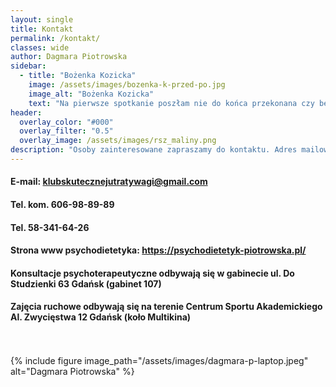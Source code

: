```yaml
---
layout: single
title: Kontakt
permalink: /kontakt/
classes: wide
author: Dagmara Piotrowska
sidebar:
  - title: "Bożenka Kozicka"
    image: /assets/images/bozenka-k-przed-po.jpg
    image_alt: "Bożenka Kozicka"
    text: "Na pierwsze spotkanie poszłam nie do końca przekonana czy będę chciała to kontynuować, z natury jestem nieśmiała. Powiedziałam sobie: pójdę i zobaczę bo wcześniejsze próby samodzielnego stosowania i dobierania diet + trener osobisty nie przyniosły oczekiwanych efektów. Było mnie po prostu ze 20 kg za dużo. Atmosfera w Klubie mnie zaskoczyła, wszyscy byli bardzo życzliwi, pomocni, a trenerki fantastyczne, zwłaszcza Anetka. Szefowa Dagmara - trochę dietetyk, trochę psycholog... nie tylko przygotowuje dietę, sprawdza wyniki i motywuje... ona także sprawia, że chce się żyć, wspiera nie tylko odchudzanie i umacnianie kondycji fizycznej... ona niejednokrotnie leczy nasze dusze i sprawia, że stajemy się lepszymi ludźmi. Zostałam z nimi na dłużej, mam nadzieję, że na bardzo długo, gdyż nic tak mi nie poprawia humoru jak wspólne z nimi ćwiczenia, marsze czy zabawy. Tu każdy znajdzie coś dla siebie i po kilku spotkaniach, jak my wszyscy, zapragnie być częścią tej społeczności. Polecam bez cienia wahania!"
header:
  overlay_color: "#000"
  overlay_filter: "0.5"
  overlay_image: /assets/images/rsz_maliny.png
description: "Osoby zainteresowane zapraszamy do kontaktu. Adres mailowy klubskutecznejutratywagi@gmail.com lub przez Facebooka: Klub Skutecznej Utraty Wagi, lub telefonicznie: 606 98 89 89"
---
```



#### E-mail: klubskutecznejutratywagi@gmail.com
#### Tel. kom. 606-98-89-89
#### Tel. 58-341-64-26
#### Strona www psychodietetyka: <a href="https://psychodietetyk-piotrowska.pl/">https://psychodietetyk-piotrowska.pl/</a>

#### Konsultacje psychoterapeutyczne odbywają się w gabinecie ul. Do Studzienki 63 Gdańsk (gabinet 107)
#### Zajęcia ruchowe odbywają się na terenie Centrum Sportu Akademickiego Al. Zwycięstwa 12 Gdańsk (koło Multikina)

<br><br>
{% include figure image_path="/assets/images/dagmara-p-laptop.jpeg" alt="Dagmara Piotrowska"  %}


